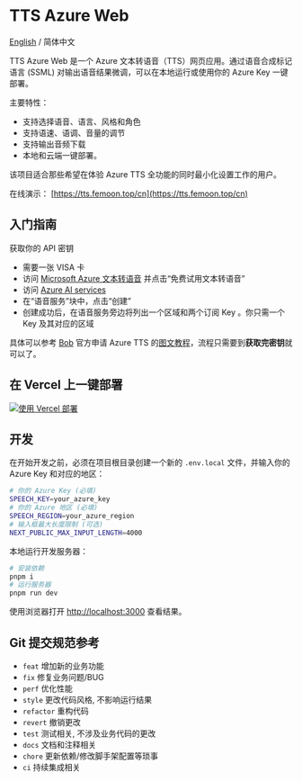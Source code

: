 # TTS Azure Web

[English](./README.md) / 简体中文

TTS Azure Web 是一个 Azure 文本转语音（TTS）网页应用。通过语音合成标记语言 (SSML) 对输出语音结果微调，可以在本地运行或使用你的 Azure Key 一键部署。

主要特性：

- 支持选择语音、语言、风格和角色
- 支持语速、语调、音量的调节
- 支持输出音频下载
- 本地和云端一键部署。

该项目适合那些希望在体验 Azure TTS 全功能的同时最小化设置工作的用户。

在线演示： [https://tts.femoon.top/cn](https://tts.femoon.top/cn)

## 入门指南

获取你的 API 密钥

- 需要一张 VISA 卡
- 访问 [Microsoft Azure 文本转语音](https://azure.microsoft.com/zh-cn/products/ai-services/text-to-speech) 并点击“免费试用文本转语音”
- 访问 [Azure AI services](https://portal.azure.com/#view/Microsoft_Azure_ProjectOxford/CognitiveServicesHub/~/SpeechServices)
- 在“语音服务”块中，点击“创建”
- 创建成功后，在语音服务旁边将列出一个区域和两个订阅 Key 。你只需一个 Key 及其对应的区域

具体可以参考 [Bob](https://github.com/ripperhe/Bob) 官方申请 Azure TTS 的[图文教程]( https://bobtranslate.com/service/tts/microsoft.html)，流程只需要到**获取完密钥**就可以了。

## 在 Vercel 上一键部署

[![使用 Vercel 部署](https://vercel.com/button)](https://vercel.com/new/clone?repository-url=https%3A%2F%2Fgithub.com%2FFemoon%2Ftts-azure-web&env=SPEECH_KEY&env=SPEECH_REGION&project-name=tts-azure-web&repository-name=tts-azure-web)

## 开发

在开始开发之前，必须在项目根目录创建一个新的 `.env.local` 文件，并输入你的 Azure Key 和对应的地区：

```bash
# 你的 Azure Key (必填)
SPEECH_KEY=your_azure_key
# 你的 Azure 地区 (必填)
SPEECH_REGION=your_azure_region
# 输入框最大长度限制 (可选)
NEXT_PUBLIC_MAX_INPUT_LENGTH=4000
```

本地运行开发服务器：

```bash
# 安装依赖
pnpm i
# 运行服务器
pnpm run dev
```

使用浏览器打开 [http://localhost:3000](http://localhost:3000/) 查看结果。

## Git 提交规范参考

- `feat` 增加新的业务功能
- `fix` 修复业务问题/BUG
- `perf` 优化性能
- `style` 更改代码风格, 不影响运行结果
- `refactor` 重构代码
- `revert` 撤销更改
- `test` 测试相关, 不涉及业务代码的更改
- `docs` 文档和注释相关
- `chore` 更新依赖/修改脚手架配置等琐事
- `ci` 持续集成相关